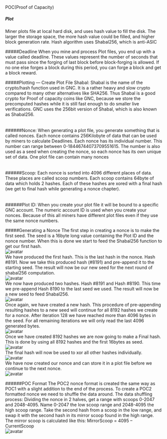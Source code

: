 POC(Proof of Capacity)

##### Plot
 Miner plots file at local hard disk, and uses hash value to fill the disk.
 The larger the storage space, the more hash value could be filled, and higher block generation
rate.
 Hash algorithm uses Shabal256, which is anti-ASIC
 
#####Deadline
When you mine and process Plot files, you end up with a value called deadline. These values
represent the number of seconds that must pass since the forging of last block before block-forging
is allowed. If no one else forges a block during this period, you can forge a block and get a block
reward.

 
#####Plotting — Create Plot File
Shabal: Shabal is the name of the crypto/hash function used in GNC. It is a rather heavy and slow
crypto compared to many other alternatives like SHA256. Thus Shabal is a good crypto for Proof of
capacity coins like GNC, because we store the precomputed hashes while it is still fast enough to do
smaller live verifications. GNC uses the 256bit version of Shabal, which is also known as Shabal256.
<br/>
<br/>
<br/>
######Nonce: 
When generating a plot file, you generate something that is called nonces. Each nonce
contains 256Kilobyte of data that can be used by miners to calculate Deadlines. Each nonce has its
individual number. This number can range between 0-18446744073709551615. The number is also
used as a seed when creating the nonce, so each nonce has its own unique set of data. One plot
file can contain many nonces
<br/>
<br/>
<br/>
######Scoop: 
Each nonce is sorted into 4096 different places of data. These places are called scoop
numbers. Each scoop contains 64byte of data which holds 2 hashes. Each of these hashes are
xored with a final hash (we get to final hash while generating a nonce chapter).
<br/>
<br/>
<br/>
######Plot ID: 
When you create your plot file it will be bound to a specific GNC account. The numeric
account ID is used when you create your nonces. Because of this all miners have different plot files
even if they use the same nonce numbers.

#####Generating a Nonce
The first step in creating a nonce is to make the first seed. The seed is a 16byte long value containing
the Plot ID and the nonce number. When this is done we start to feed the Shabal256 function to get
our first hash.
<br/>
![avatar](https://github.com/gnc-project/gnc-docs/blob/master/image/01.png)
<br/>
We have produced the first hash. This is the last hash in the nonce. Hash #8191. Now we take this
produced hash (#8191) and pre-append it to the starting seed. The result will now be our new seed
for the next round of shabal256 computation.
<br/>
![avatar](https://github.com/gnc-project/gnc-docs/blob/master/image/02.png)
<br/>
We now have produced two hashes. Hash #8191 and Hash #8190. This time we pre-append Hash
8190 to the last seed we used. The result will now be a new seed to feed Shabal256.
<br/>
![avatar](https://github.com/gnc-project/gnc-docs/blob/master/image/03.png)
<br/>
Once again, we have created a new hash.
This procedure of pre-appending resulting hashes to a new seed will continue for all 8192 hashes
we create for a nonce. After iteration 128 we have reached more than 4096 bytes in the seed. For
all remaining iterations we will only read the last 4096 generated bytes.
<br/>
![avatar](https://github.com/gnc-project/gnc-docs/blob/master/image/04.png)
<br/>
Once we have created 8192 hashes we are now going to make a Final hash. This is done by using
all 8192 hashes and the first 16bytes as seed.
<br/>
![avatar](https://github.com/gnc-project/gnc-docs/blob/master/image/05.png)
<br/>
The final hash will now be used to xor all other hashes individually.
<br/>
![avatar](https://github.com/gnc-project/gnc-docs/blob/master/image/06.png)
<br/>
We have now created our nonce and can store it in a plot file before we continue to the next nonce.
<br/>
![avatar](https://github.com/gnc-project/gnc-docs/blob/master/image/07.png)
<br/>

######POC Format
The POC2 nonce format is created the same way as POC1 with a slight addition to the end of the
process. To create a POC2 formatted nonce we need to shuffle the data around.
The data shuffling process:
Dividing the nonce in 2 halves, get a range with scoops 0-2047 and 2048-4095.
Name 0-2047 the low scoop range and 2048-4095 the high scoop range.
Take the second hash from a scoop in the low range, and swap it with the second hash in its mirror
scoop found in the high range. The mirror scoop is calculated like this:
MirrorScoop = 4095 – CurrentScoop
<br />
![avatar](https://github.com/gnc-project/gnc-docs/blob/master/image/08.png)
<br />
